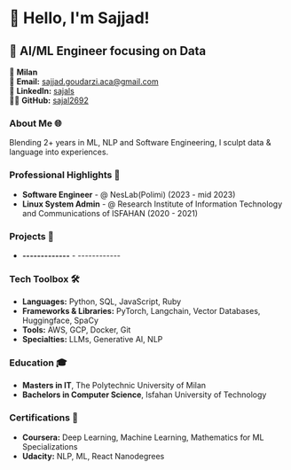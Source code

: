 # 👋 Hello, I'm Sajjad!

## 🚀 AI/ML Engineer focusing on Data

📍 **Milan**  
📧 **Email:** [sajjad.goudarzi.aca@gmail.com](mailto:sajjad.goudarzi.aca@gmail.com)  
🔗 **LinkedIn:** [sajals](https://www.linkedin.com/in/sajjad-goudarzi-11b269156/)  
👨‍💻 **GitHub:** [sajal2692](https://github.com/sajML)


### About Me 🌐
Blending 2+ years in ML, NLP and Software Engineering, I sculpt data & language into experiences. 


### Professional Highlights 🌟
- **Software Engineer** - @ NesLab(Polimi) (2023 - mid 2023)
- **Linux System Admin** - @ Research Institute of Information Technology and Communications of ISFAHAN (2020 - 2021)


### Projects 🌟
- **-------------** - ------------


### Tech Toolbox 🛠️
- **Languages:** Python, SQL, JavaScript, Ruby
- **Frameworks & Libraries:** PyTorch, Langchain, Vector Databases, Huggingface, SpaCy
- **Tools:** AWS, GCP, Docker, Git
- **Specialties:** LLMs, Generative AI, NLP

### Education 🎓
- **Masters in IT**, The Polytechnic University of Milan
- **Bachelors in Computer Science**, Isfahan University of Technology

### Certifications 📜
- **Coursera:** Deep Learning, Machine Learning, Mathematics for ML Specializations
- **Udacity:** NLP, ML, React Nanodegrees

